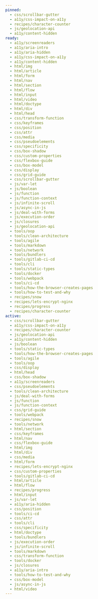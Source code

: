 ```yaml
---
pinned:
  - css/scrollbar-gutter
  - a11y/css-impact-on-a11y
  - recipes/character-counter
  - js/geolocation-api
  - a11y/content-hidden
ready:
  - a11y/screenreaders
  - a11y/aria-intro
  - a11y/aria-hidden
  - a11y/css-impact-on-a11y
  - a11y/content-hidden
  - html/img
  - html/article
  - html/form
  - html/nav
  - html/section
  - html/flow
  - html/input
  - html/video
  - html/doctype
  - html/div
  - html/head
  - css/transform-function
  - css/keyframes
  - css/position
  - css/attr
  - css/media
  - css/pseudoelements
  - css/specificity
  - css/box-shadow
  - css/custom-properties
  - css/flexbox-guide
  - css/box-model
  - css/display
  - css/grid-guide
  - css/scrollbar-gutter
  - js/var-let
  - js/boolean
  - js/function
  - js/function-context
  - js/infinite-scroll
  - js/async-in-js
  - js/deal-with-forms
  - js/execution-order
  - js/closures
  - js/geolocation-api
  - tools/oop
  - tools/clean-architecture
  - tools/agile
  - tools/markdown
  - tools/network
  - tools/bundlers
  - tools/gitlab-ci-cd
  - tools/cli
  - tools/static-types
  - tools/docker
  - tools/webpack
  - tools/ci-cd
  - tools/how-the-browser-creates-pages
  - tools/how-to-test-and-why
  - recipes/snow
  - recipes/lets-encrypt-nginx
  - recipes/progress
  - recipes/character-counter
active:
  - css/scrollbar-gutter
  - a11y/css-impact-on-a11y
  - recipes/character-counter
  - js/geolocation-api
  - a11y/content-hidden
  - js/boolean
  - tools/static-types
  - tools/how-the-browser-creates-pages
  - tools/agile
  - tools/oop
  - css/display
  - html/head
  - css/box-shadow
  - a11y/screenreaders
  - css/pseudoelements
  - tools/clean-architecture
  - js/deal-with-forms
  - js/function
  - js/function-context
  - css/grid-guide
  - tools/webpack
  - recipes/snow
  - tools/network
  - html/section
  - css/keyframes
  - html/nav
  - css/flexbox-guide
  - html/img
  - html/div
  - css/media
  - html/form
  - recipes/lets-encrypt-nginx
  - css/custom-properties
  - tools/gitlab-ci-cd
  - html/article
  - html/flow
  - recipes/progress
  - html/input
  - js/var-let
  - a11y/aria-hidden
  - css/position
  - tools/ci-cd
  - css/attr
  - tools/cli
  - css/specificity
  - html/doctype
  - tools/bundlers
  - js/execution-order
  - js/infinite-scroll
  - tools/markdown
  - css/transform-function
  - tools/docker
  - js/closures
  - a11y/aria-intro
  - tools/how-to-test-and-why
  - css/box-model
  - js/async-in-js
  - html/video
---
```


